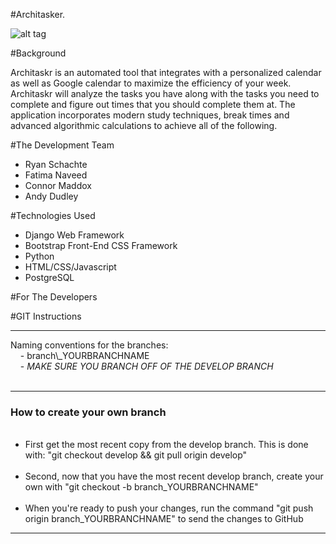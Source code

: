 
#Architasker.

![alt tag](http://i.imgur.com/rgoKKPo.jpg)

#Background
<p>Architaskr is an automated tool that integrates with a personalized calendar as well as Google calendar to maximize the efficiency of your week. Architaskr will analyze the tasks you have along with the tasks you need to complete and figure out times that you should complete them at. The application incorporates modern study techniques, break times and advanced algorithmic calculations to achieve all of the following.</p>


#The Development Team
<ul>
  <li>Ryan Schachte</li>
  <li>Fatima Naveed</li>
  <li>Connor Maddox</li>
  <li>Andy Dudley</li>
</ul>
#Technologies Used
<ul>
  <li>Django Web Framework</li>
  <li>Bootstrap Front-End CSS Framework</li>
  <li>Python</li>
  <li>HTML/CSS/Javascript</li>
  <li>PostgreSQL</li>
</ul>



#For The Developers

#GIT Instructions

<hr>
Naming conventions for the branches:<br>
&nbsp;&nbsp;&nbsp; - branch\_YOURBRANCHNAME<br>
&nbsp;&nbsp;&nbsp; - <i>MAKE SURE YOU BRANCH OFF OF THE DEVELOP BRANCH</i><br><br>
<hr>
<h3>How to create your own branch</h3>
<ul>
&nbsp;&nbsp;&nbsp; <li> First get the most recent copy from the develop branch. This is done with: "git checkout develop && git pull origin develop"</li>
&nbsp;&nbsp;&nbsp; <li> Second, now that you have the most recent develop branch, create your own with "git checkout -b branch_YOURBRANCHNAME"</li>
&nbsp;&nbsp;&nbsp; <li> When you're ready to push your changes, run the command "git push origin branch_YOURBRANCHNAME" to send the changes to GitHub</li>
</ul>
<hr>
